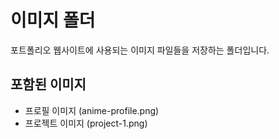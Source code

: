 # 이미지 폴더

포트폴리오 웹사이트에 사용되는 이미지 파일들을 저장하는 폴더입니다.

## 포함된 이미지
- 프로필 이미지 (anime-profile.png)
- 프로젝트 이미지 (project-1.png)
